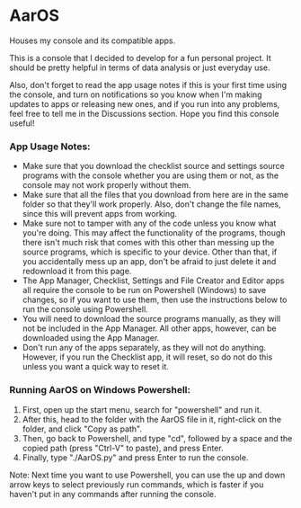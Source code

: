 # AarOS
Houses my console and its compatible apps.

This is a console that I decided to develop for a fun personal project. It should be pretty helpful in terms of data analysis or just everyday use.

Also, don't forget to read the app usage notes if this is your first time using the console, and turn on notifications so you know when I'm making updates to apps or releasing new ones, and if you run into any problems, feel free to tell me in the Discussions section. Hope you find this console useful!

### App Usage Notes:

 - Make sure that you download the checklist source and settings source programs with the console whether you are using them or not, as the console may not work properly without them.
 - Make sure that all the files that you download from here are in the same folder so that they'll work properly. Also, don't change the file names, since this will prevent apps from working.
 - Make sure not to tamper with any of the code unless you know what you're doing. This may affect the functionality of the programs, though there isn't much risk that comes with this other than messing up the source programs, which is specific to your device. Other than that, if you accidentally mess up an app, don't be afraid to just delete it and redownload it from this page.
 - The App Manager, Checklist, Settings and File Creator and Editor apps all require the console to be run on Powershell (Windows) to save changes, so if you want to use them, then use the instructions below to run the console using Powershell.
 - You will need to download the source programs manually, as they will not be included in the App Manager. All other apps, however, can be downloaded using the App Manager.
 - Don't run any of the apps separately, as they will not do anything. However, if you run the Checklist app, it will reset, so do not do this unless you want a quick way to reset it.

### Running AarOS on Windows Powershell:

 1. First, open up the start menu, search for "powershell" and run it.
 2. After this, head to the folder with the AarOS file in it, right-click on the folder, and click "Copy as path".
 3. Then, go back to Powershell, and type "cd", followed by a space and the copied path (press "Ctrl-V" to paste), and press Enter.
 4. Finally, type "./AarOS.py" and press Enter to run the console.

Note: Next time you want to use Powershell, you can use the up and down arrow keys to select previously run commands, which is faster if you haven't put in any commands after running the console.
